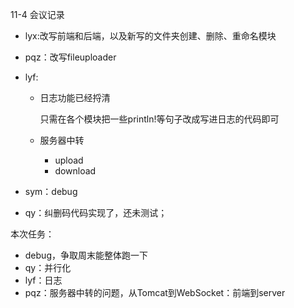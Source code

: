 11-4 会议记录

* lyx:改写前端和后端，以及新写的文件夹创建、删除、重命名模块
* pqz：改写fileuploader

* lyf:

  * 日志功能已经捋清

    只需在各个模块把一些println!等句子改成写进日志的代码即可

  * 服务器中转

    * upload
    * download

* sym：debug

* qy：纠删码代码实现了，还未测试；



本次任务：

* debug，争取周末能整体跑一下
* qy：并行化
* lyf：日志
* pqz：服务器中转的问题，从Tomcat到WebSocket：前端到server